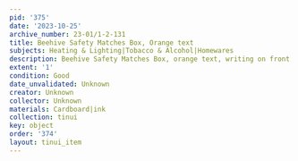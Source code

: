 ```yaml
---
pid: '375'
date: '2023-10-25'
archive_number: 23-01/1-2-131
title: Beehive Safety Matches Box, Orange text
subjects: Heating & Lighting|Tobacco & Alcohol|Homewares
description: Beehive Safety Matches Box, orange text, writing on front
extent: '1'
condition: Good
date_unvalidated: Unknown
creator: Unknown
collector: Unknown
materials: Cardboard|ink
collection: tinui
key: object
order: '374'
layout: tinui_item
---
```

